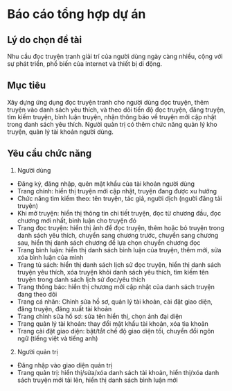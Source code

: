﻿# Báo cáo tổng hợp dự án

## Lý do chọn đề tài

Nhu cầu đọc truyện tranh giải trí của người dùng ngày càng nhiều, cộng với sự phát triển, phổ biến của internet và thiết bị di động.

## Mục tiêu

Xây dựng ứng dụng đọc truyện tranh cho người dùng đọc truyện, thêm truyện vào danh sách yêu thích, và theo dõi tiến độ đọc truyện, đăng truyện, tìm kiếm truyện, bình luận truyện, nhận thông báo về truyện mới cập nhật trong danh sách yêu thích. Người quản trị có thêm chức năng quản lý kho truyện, quản lý tài khoản người dùng.

## Yêu cầu chức năng

1. Người dùng

- Đăng ký, đăng nhập, quên mật khẩu của tài khoản người dùng
- Trang chính: hiển thị truyện mới cập nhật, truyện đang được xu hướng
- Chức năng tìm kiếm theo: tên truyện, tác giả, người dịch (người đăng tải truyện)
- Khi mở truyện: hiển thị thông tin chi tiết truyện, đọc từ chương đầu, đọc chương mới nhất, bình luận cho truyện đó
- Trang đọc truyện: hiển thị ảnh để đọc truyện, thêm hoặc bỏ truyện trong danh sách yêu thích, chuyển sang chương trước, chuyển sang chương sau, hiển thị danh sách chương để lựa chọn chuyển chương đọc
- Trang bình luận: hiển thị danh sách bình luận của truyện, thêm mới, sửa xóa bình luận của mình
- Trang tủ sách: hiển thị danh sách lịch sử đọc truyện, hiển thị danh sách truyện yêu thích, xóa truyện khỏi danh sách yêu thích, tìm kiếm tên truyện trong danh sách lịch sử đọc/yêu thích
- Trang thông báo: hiển thị chương mới cập nhật của danh sách truyện đang theo dõi
- Trang cá nhân: Chỉnh sửa hồ sơ, quản lý tài khoản, cài đặt giao diện, đăng truyện, đăng xuất tài khoản
- Trang chỉnh sửa hồ sơ: sửa tên hiển thị, chọn ảnh đại diện
- Trang quản lý tài khoản: thay đổi mật khẩu tài khoản, xóa tìa khoản
- Trang cài đặt giao diện: bật/tắt chế độ giao diện tối, chuyển đổi ngôn ngữ (tiếng việt và tiếng anh)

2. Người quản trị

- Đăng nhập vào giao diện quản trị
- Trang quản trị: hiển thị/sửa/xóa danh sách tài khoản, hiển thị/xóa danh sách truyện mới tải lên, hiển thị danh sách bình luận mới
